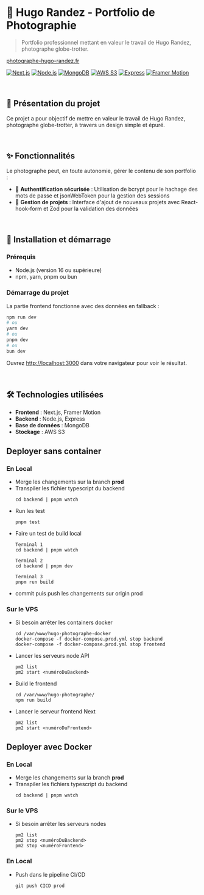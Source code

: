 # 📸 Hugo Randez - Portfolio de Photographie

> Portfolio professionnel mettant en valeur le travail de Hugo Randez,
> photographe globe-trotter.

[photographe-hugo-randez.fr](https://photographe-hugo-randez.fr)

[![Next.js](https://img.shields.io/badge/Next.js-000000?style=for-the-badge&logo=next.js&logoColor=white)](https://nextjs.org/)
[![Node.js](https://img.shields.io/badge/Node.js-339933?style=for-the-badge&logo=node.js&logoColor=white)](https://nodejs.org/)
[![MongoDB](https://img.shields.io/badge/MongoDB-47A248?style=for-the-badge&logo=mongodb&logoColor=white)](https://www.mongodb.com/)
[![AWS S3](https://img.shields.io/badge/AWS_S3-569A31?style=for-the-badge&logo=amazon-aws&logoColor=white)](https://aws.amazon.com/s3/)
[![Express](https://img.shields.io/badge/Express-000000?style=for-the-badge&logo=express&logoColor=white)](https://expressjs.com/)
[![Framer Motion](https://img.shields.io/badge/Framer_Motion-0055FF?style=for-the-badge&logo=framer&logoColor=white)](https://www.framer.com/motion/)

<br>

## 🎯 Présentation du projet

Ce projet a pour objectif de mettre en valeur le travail de Hugo Randez,
photographe globe-trotter, à travers un design simple et épuré.

<br>

## ✨ Fonctionnalités

Le photographe peut, en toute autonomie, gérer le contenu de son portfolio :

- 🔐 **Authentification sécurisée** : Utilisation de bcrypt pour le hachage des
  mots de passe et jsonWebToken pour la gestion des sessions
- 📝 **Gestion de projets** : Interface d'ajout de nouveaux projets avec
  React-hook-form et Zod pour la validation des données

<br>

## 🚀 Installation et démarrage

### Prérequis

- Node.js (version 16 ou supérieure)
- npm, yarn, pnpm ou bun

### Démarrage du projet

La partie frontend fonctionne avec des données en fallback :

```bash
npm run dev
# ou
yarn dev
# ou
pnpm dev
# ou
bun dev
```

Ouvrez [http://localhost:3000](http://localhost:3000) dans votre navigateur pour
voir le résultat.

<br>

## 🛠️ Technologies utilisées

- **Frontend** : Next.js, Framer Motion
- **Backend** : Node.js, Express
- **Base de données** : MongoDB
- **Stockage** : AWS S3


## Deployer sans container

### En Local
- Merge les changements sur la branch **prod**
- Transpiler les fichier typescript du backend 
  ```
  cd backend | pnpm watch
  ```
- Run les test
  ```
  pnpm test
  ```
- Faire un test de build local
  ```
  Terminal 1
  cd backend | pnpm watch

  Terminal 2
  cd backend | pnpm dev

  Terminal 3
  pnpm run build
  ```
- commit puis push les changements sur origin prod

### Sur le VPS
- Si besoin arrêter les containers docker
  ```
  cd /var/www/hugo-photographe-docker
  docker-compose -f docker-compose.prod.yml stop backend
  docker-compose -f docker-compose.prod.yml stop frontend
  ```
- Lancer les serveurs node API
  ```
  pm2 list
  pm2 start <numéroDuBackend>
  ```
- Build le frontend
  ```
  cd /var/www/hugo-photographe/
  npm run build
  ```
- Lancer le serveur frontend Next
  ```
  pm2 list
  pm2 start <numéroDuFrontend>
  ```


## Deployer avec Docker

  ### En Local
  - Merge les changements sur la branch **prod**
  - Transpiler les fichiers typescript du backend 
    ```
    cd backend | pnpm watch
    ```
  
  ### Sur le VPS
  - Si besoin arrêter les serveurs nodes
    ```
    pm2 list
    pm2 stop <numéroDuBackend>
    pm2 stop <numéroFrontend>
    ```
  
  ### En Local
  - Push dans le pipeline CI/CD
    ```
    git push CICD prod
    ```